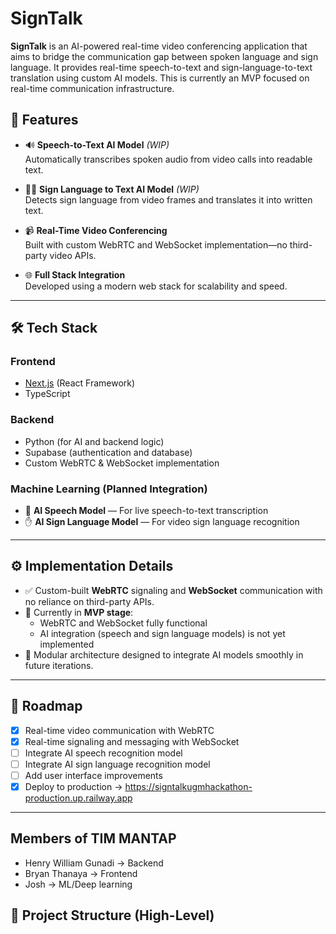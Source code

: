 # SignTalk

**SignTalk** is an AI-powered real-time video conferencing application that aims to bridge the communication gap between spoken language and sign language. It provides real-time speech-to-text and sign-language-to-text translation using custom AI models. This is currently an MVP focused on real-time communication infrastructure.

## 🚀 Features

- 🔊 **Speech-to-Text AI Model** *(WIP)*  
  Automatically transcribes spoken audio from video calls into readable text.

- 🧏‍♂️ **Sign Language to Text AI Model** *(WIP)*  
  Detects sign language from video frames and translates it into written text.

- 📹 **Real-Time Video Conferencing**  
  Built with custom WebRTC and WebSocket implementation—no third-party video APIs.

- 🌐 **Full Stack Integration**  
  Developed using a modern web stack for scalability and speed.

---

## 🛠 Tech Stack

### Frontend
- [Next.js](https://nextjs.org/) (React Framework)
- TypeScript

### Backend
- Python (for AI and backend logic)
- Supabase (authentication and database)
- Custom WebRTC & WebSocket implementation

### Machine Learning (Planned Integration)
- 🧠 **AI Speech Model** — For live speech-to-text transcription
- ✋ **AI Sign Language Model** — For video sign language recognition

---

## ⚙️ Implementation Details

- ✅ Custom-built **WebRTC** signaling and **WebSocket** communication with no reliance on third-party APIs.
- 🧪 Currently in **MVP stage**:  
  - WebRTC and WebSocket fully functional  
  - AI integration (speech and sign language models) is not yet implemented  
- 🧱 Modular architecture designed to integrate AI models smoothly in future iterations.

---

## 📌 Roadmap

- [x] Real-time video communication with WebRTC
- [x] Real-time signaling and messaging with WebSocket
- [ ] Integrate AI speech recognition model
- [ ] Integrate AI sign language recognition model
- [ ] Add user interface improvements
- [x] Deploy to production -> https://signtalkugmhackathon-production.up.railway.app

---

## Members of TIM MANTAP
- Henry William Gunadi -> Backend
- Bryan Thanaya -> Frontend
- Josh -> ML/Deep learning

## 📂 Project Structure (High-Level)


